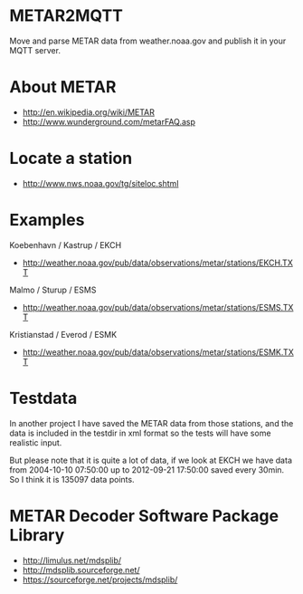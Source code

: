METAR2MQTT
==========

Move and parse METAR data from weather.noaa.gov and publish it in your MQTT server.


About METAR 
===========

* http://en.wikipedia.org/wiki/METAR
* http://www.wunderground.com/metarFAQ.asp


Locate a station 
================

* http://www.nws.noaa.gov/tg/siteloc.shtml


Examples 
========

Koebenhavn / Kastrup / EKCH
* http://weather.noaa.gov/pub/data/observations/metar/stations/EKCH.TXT

Malmo / Sturup / ESMS
* http://weather.noaa.gov/pub/data/observations/metar/stations/ESMS.TXT

Kristianstad / Everod / ESMK 	  	
* http://weather.noaa.gov/pub/data/observations/metar/stations/ESMK.TXT


Testdata 
========

In another project I have saved the METAR data from those stations, 
and the data is included in the testdir in xml format so the tests will have some realistic input.

But please note that it is quite a lot of data, 
if we look at EKCH we have data from 
2004-10-10 07:50:00 up to 2012-09-21 17:50:00 saved every 30min.
So I think it is 135097 data points.


METAR Decoder Software Package Library
======================================

* http://limulus.net/mdsplib/
* http://mdsplib.sourceforge.net/
* https://sourceforge.net/projects/mdsplib/


